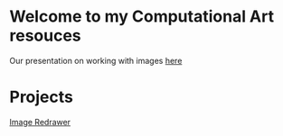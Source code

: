 # Welcome to my Computational Art resouces

Our presentation on working with images [here](https://www.notion.so/compart2019/Image-Presentation-da58a3f820344648a8a5b892478c5ef6)

# Projects
[Image Redrawer](https://maxoz99.github.io/Computational-Art/image-redrawer)